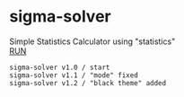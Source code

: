 # sigma-solver
Simple Statistics Calculator using "statistics"
</br>
[RUN](https://replit.com/@Enoobis/sigma-solver?v=1)
</br>
```
sigma-solver v1.0 / start
sigma-solver v1.1 / "mode" fixed
sigma-solver v1.2 / "black theme" added 
```
